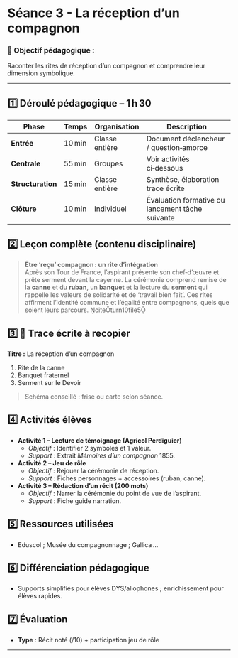 # Séance 3 - La réception d’un compagnon

### 🎯 Objectif pédagogique :

Raconter les rites de réception d’un compagnon et comprendre leur dimension symbolique.

---

## **1️⃣ Déroulé pédagogique – 1 h 30**
| Phase | Temps | Organisation | Description |
|-------|-------|--------------|-------------|
| **Entrée** | 10 min | Classe entière | Document déclencheur / question‑amorce |
| **Centrale** | 55 min | Groupes | Voir activités ci‑dessous |
| **Structuration** | 15 min | Classe entière | Synthèse, élaboration trace écrite |
| **Clôture** | 10 min | Individuel | Évaluation formative ou lancement tâche suivante |

## **2️⃣ Leçon complète (contenu disciplinaire)**

> **Être ‘reçu’ compagnon : un rite d’intégration**  
> Après son Tour de France, l’aspirant présente son chef‑d’œuvre et prête serment devant la cayenne. La cérémonie comprend remise de la **canne** et du **ruban**, un **banquet** et la lecture du **serment** qui rappelle les valeurs de solidarité et de ‘travail bien fait’. Ces rites affirment l’identité commune et l’égalité entre compagnons, quels que soient leurs parcours. citeturn10file5

## **3️⃣ 📝 Trace écrite à recopier**

**Titre :** La réception d’un compagnon

1. Rite de la canne
2. Banquet fraternel
3. Serment sur le Devoir

> Schéma conseillé : frise ou carte selon séance.

## **4️⃣ Activités élèves**

- **Activité 1 – Lecture de témoignage (Agricol Perdiguier)**  
  - *Objectif* : Identifier 2 symboles et 1 valeur.  
  - *Support* : Extrait *Mémoires d’un compagnon* 1855.  
- **Activité 2 – Jeu de rôle**  
  - *Objectif* : Rejouer la cérémonie de réception.  
  - *Support* : Fiches personnages + accessoires (ruban, canne).  
- **Activité 3 – Rédaction d’un récit (200 mots)**  
  - *Objectif* : Narrer la cérémonie du point de vue de l’aspirant.  
  - *Support* : Fiche guide narration.  

## **5️⃣ Ressources utilisées**

- Eduscol ; Musée du compagnonnage ; Gallica …

## **6️⃣ Différenciation pédagogique**

- Supports simplifiés pour élèves DYS/allophones ; enrichissement pour élèves rapides.

## **7️⃣ Évaluation**

- **Type** : Récit noté (/10) + participation jeu de rôle

---
